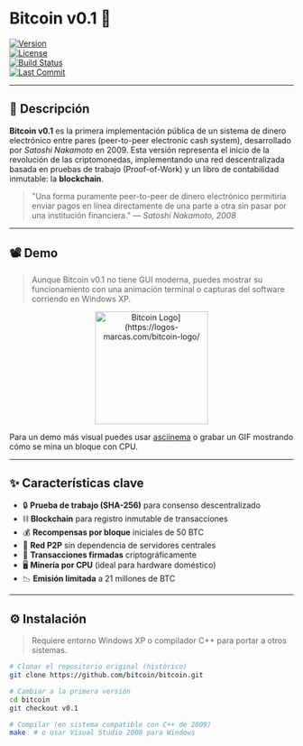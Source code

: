 # Bitcoin v0.1 💸  
[![Version](https://img.shields.io/badge/version-v0.1-blue)](https://github.com/bitcoin/bitcoin/releases/tag/v0.1)  
[![License](https://img.shields.io/badge/license-MIT-green)](./LICENSE)  
[![Build Status](https://img.shields.io/badge/build-passing-brightgreen)](#)  
[![Last Commit](https://img.shields.io/github/last-commit/bitcoin/bitcoin)](https://github.com/bitcoin/bitcoin)

---

## 🧠 Descripción

**Bitcoin v0.1** es la primera implementación pública de un sistema de dinero electrónico entre pares (peer-to-peer electronic cash system), desarrollado por *Satoshi Nakamoto* en 2009. Esta versión representa el inicio de la revolución de las criptomonedas, implementando una red descentralizada basada en pruebas de trabajo (Proof-of-Work) y un libro de contabilidad inmutable: la **blockchain**.

> "Una forma puramente peer-to-peer de dinero electrónico permitiría enviar pagos en línea directamente de una parte a otra sin pasar por una institución financiera." — *Satoshi Nakamoto, 2008*

---

## 📽 Demo

> Aunque Bitcoin v0.1 no tiene GUI moderna, puedes mostrar su funcionamiento con una animación terminal o capturas del software corriendo en Windows XP.

<p align="center">
  <img src="https://upload.wikimedia.org/wikipedia/commons/thumb/3/37/Bitcoin_Logo.svg/1200px-Bitcoin_Logo.svg.png" width="200" alt="Bitcoin Logo](https://logos-marcas.com/bitcoin-logo/"/>
</p>

Para un demo más visual puedes usar [asciinema](https://asciinema.org/) o grabar un GIF mostrando cómo se mina un bloque con CPU.

---

## ✨ Características clave

- 🔒 **Prueba de trabajo (SHA-256)** para consenso descentralizado  
- ⛓️ **Blockchain** para registro inmutable de transacciones  
- 💰 **Recompensas por bloque** iniciales de 50 BTC  
- 📡 **Red P2P** sin dependencia de servidores centrales  
- 🧾 **Transacciones firmadas** criptográficamente  
- 🖥️ **Minería por CPU** (ideal para hardware doméstico)  
- 📉 **Emisión limitada** a 21 millones de BTC  

---

## ⚙️ Instalación

> Requiere entorno Windows XP o compilador C++ para portar a otros sistemas.

```bash
# Clonar el repositorio original (histórico)
git clone https://github.com/bitcoin/bitcoin.git

# Cambiar a la primera versión
cd bitcoin
git checkout v0.1

# Compilar (en sistema compatible con C++ de 2009)
make  # o usar Visual Studio 2008 para Windows
